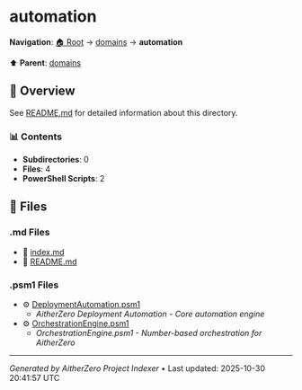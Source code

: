 # automation

**Navigation**: [🏠 Root](../../index.md) → [domains](../index.md) → **automation**

⬆️ **Parent**: [domains](../index.md)

## 📖 Overview

See [README.md](./README.md) for detailed information about this directory.

### 📊 Contents

- **Subdirectories**: 0
- **Files**: 4
- **PowerShell Scripts**: 2

## 📄 Files

### .md Files

- 📝 [index.md](./index.md)
- 📝 [README.md](./README.md)

### .psm1 Files

- ⚙️ [DeploymentAutomation.psm1](./DeploymentAutomation.psm1)
  - *AitherZero Deployment Automation - Core automation engine*
- ⚙️ [OrchestrationEngine.psm1](./OrchestrationEngine.psm1)
  - *OrchestrationEngine.psm1 - Number-based orchestration for AitherZero*

---

*Generated by AitherZero Project Indexer* • Last updated: 2025-10-30 20:41:57 UTC

